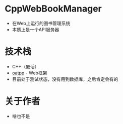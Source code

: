 # CppWebBookManager

 - 在Web上运行的图书管理系统
 - 本质上是一个API服务器

# 技术栈

 - C++（废话）
 - [oatpp](https://oatpp.io) - Web框架
 - 目前处于测试状态，没有用到数据库，之后肯定会有的

# 关于作者

 - 啥也不是
